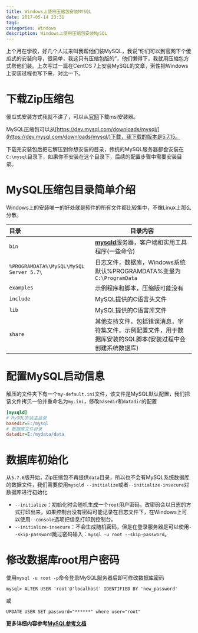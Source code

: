 ```yaml
---
title: Windows上使用压缩包安装MYSQL
date: 2017-05-14 23:31
tags:
categories: Windows
description: Windows上使用压缩包安装MySQL
---
```


上个月在学校，好几个人过来叫我帮他们装MySQL，我说“你们可以到官网下个傻瓜式的安装向导，很简单，我这只有压缩包版的”，他们懒得下，我就用压缩包方式帮他们装。上次写过一篇在CentOS 7上安装MySQL的文章，索性把Windows上安装过程也写下来，对比一下。

# 下载Zip压缩包

傻瓜式安装方式我就不讲了，可以从[官网](https://dev.mysql.com/downloads/windows/installer/5.7.html)下载msi安装器。

MySQL压缩包可以从[https://dev.mysql.com/downloads/mysql/](https://dev.mysql.com/downloads/mysql/)下载，我下载的版本是5.7.15。

下载完安装包后把它解压到你想安装的目录，传统的MySQL服务器都会安装在`C:\mysql`目录下，如果你不安装在这个目录下，后续的配置步骤中需要安装目录。

# MySQL压缩包目录简单介绍

Windows上的安装唯一的好处就是软件的所有文件都比较集中，不像Linux上那么分散。

| 目录                                      | 目录内容                                     |
| :-------------------------------------- | ---------------------------------------- |
| `bin`                                   | [**mysqld**](https://dev.mysql.com/doc/refman/5.7/en/mysqld.html)服务器，客户端和实用工具程序(一些命令) |
| `%PROGRAMDATA%\MySQL\MySQL Server 5.7\` | 日志文件，数据库，Windows系统默认%PROGRAMDATA%变量为`C:\ProgramData` |
| `examples`                              | 示例程序和脚本，压缩版可能没有                          |
| `include`                               | MySQL提供的C语言头文件                           |
| `lib`                                   | MySQL提供的C语言库文件                           |
| `share`                                 | 其他支持文件，包括错误消息，字符集文件，示例配置文件，用于数据库安装的SQL脚本(安装过程中会创建系统数据库) |

#  配置MySQL启动信息

解压的文件夹下有一个`my-default.ini`文件，该文件是MySQL默认配置，我们把该文件拷贝一份并重命名为`my.ini`，修改`basedir`和`datadir`的配置

```ini
[mysqld]
# MySQL安装主目录
basedir=E:/mysql
# 数据库文件目录
datadir=E:/mydata/data
```

# 数据库初始化

从`5.7.6`版开始，Zip压缩包不再提供`data`目录，所以也不会有MySQL系统数据库的数据文件，我们需要使用`mysqld --initialize`或者`--initialize-insecure`对数据库进行初始化

* `--initialize`：初始化时会随机生成一个`root`用户密码，改密码会以日志的方式打印出来，如果控制台没有密码可能记录在日志文件下，在Windows上可以使用`--console`选项把信息打印到控制台。
* `--initialize-insecure`：不会生成随机密码，但是在登录服务器是可以使用`--skip-password`跳过密码输入：`mysql -u root --skip-password`。

# 修改数据库root用户密码

使用`mysql -u root -p`命令登录MySQL服务器后即可修改数据库密码

```shell
mysql> ALTER USER 'root'@'localhost' IDENTIFIED BY 'new_password'
```

或

```
UPDATE USER SET password="******" where user="root"
```



**更多详细内容参考[MySQL参考文档](https://dev.mysql.com/doc/)**